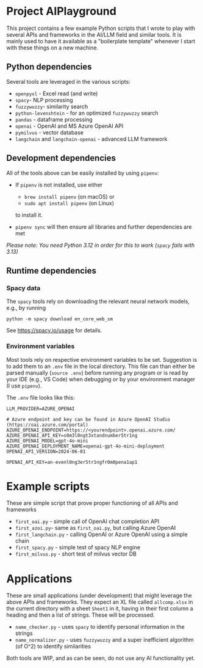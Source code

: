 # Project AIPlayground

This project contains a few example Python scripts that I wrote to play with several APIs and frameworks in the AI/LLM field and similar tools. It is mainly used to have it available as a "boilerplate template" whenever I start with these things on a new machine.

## Python dependencies

Several tools are leveraged in the various scripts:

 - `openpyxl` - Excel read (and write)
 - `spacy`- NLP processing
 - `fuzzywuzzy`- similarity search 
 - `python-levenshtein` - for an optimized `fuzzywuzzy` search
 - `pandas` - dataframe processing
 - `openai` - OpenAI and MS Azure OpenAI API
 - `pymilvus` - vector database
 - `langchain` and `langchain-openai` - advanced LLM framework

## Development dependencies

All of the tools above can be easily installed by using  `pipenv`: 
- If `pipenv` is not installed, use either 
  - `brew install pipenv` (on macOS) or 
  - `sudo apt install pipenv` (on Linux) 
  
  to install it.
- `pipenv sync` will then ensure all libraries and further dependencies are met

_Please note: You need Python 3.12 in order for this to work (`spacy` fails with 3.13)_

 ## Runtime dependencies

 ### Spacy data

 The `spacy` tools rely on downloading the relevant neural network models, e.g., by running 
 ```
 python -m spacy download en_core_web_sm
 ``` 
 
 See https://spacy.io/usage for details.

 ### Environment variables

 Most tools rely on respective environment variables to be set. Suggestion is to add them to an `.env` file in the local directory. This file can than either be parsed manually (`source .env`) before running any program or is read by your IDE (e.g., VS Code) when debugging or by your environment manager (I use `pipenv`).

 The `.env` file looks like this:

 ```
 LLM_PROVIDER=AZURE_OPENAI

 # Azure endpoint and key can be found in Azure OpenAI Studio (https://oai.azure.com/portal)
AZURE_OPENAI_ENDPOINT=https://<yourendpoint>.openai.azure.com/
AZURE_OPENAI_API_KEY=s0m3l0ngt3xtandnumber5tr1ng
AZURE_OPENAI_MODEL=gpt-4o-mini
AZURE_OPENAI_DEPLOYMENT_NAME=openai-gpt-4o-mini-deployment
OPENAI_API_VERSION=2024-06-01

OPENAI_API_KEY=an-evenl0ng3er5tr1ngfr0m0pena1ap1
```

# Example scripts

These are simple script that prove proper functioning of all APIs and frameworks

- `first_oai.py` - simple call of OpenAI chat completion API
- `first_azoi.py`- same as `first_oai.py`, but calling Azure OpenAI
- `first_langchain.py` - calling OpenAI or Azure OpenAI using a simple chain
- `first_spacy.py` - simple test of spacy NLP engine
- `first_milvus.py` - short test of milvus vector DB

# Applications

These are small applications (under development) that might leverage the above APIs and frameworks. They expect an XL file called `allcomp.xlsx` in the current directory with a sheet `Sheet1` in it, having in their first column a heading and then a list of strings. These will be processed.

- `name_checker.py` - uses `spacy` to identify personal information in the strings
- `name_normalizer.py` - uses `fuzzywuzzy` and a super inefficient algorithm (of O^2) to identify similarities

Both tools are WIP, and as can be seen, do not use any AI functionality yet.



